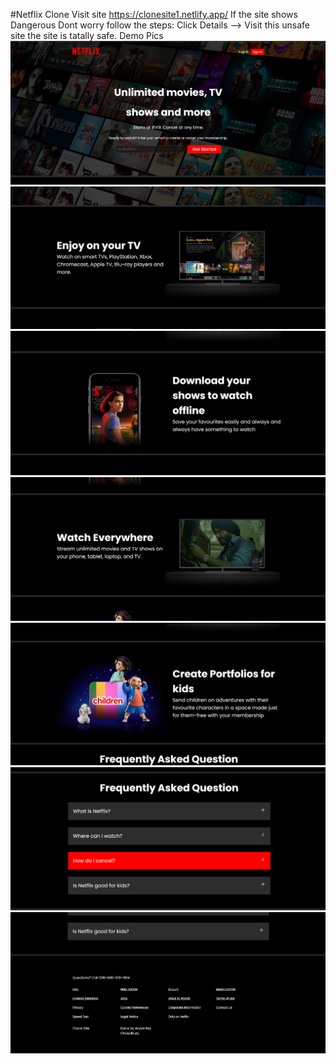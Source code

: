 #Netflix Clone
Visit site https://clonesite1.netlify.app/
If the site shows Dangerous Dont worry follow the steps:
Click Details --> Visit this unsafe site
the site is tatally safe.
Demo Pics
![Demo Screenshot1](pic/1.png)
![Demo Screenshot1](pic/2.png)
![Demo Screenshot1](pic/3.png)
![Demo Screenshot1](pic/4.png)
![Demo Screenshot1](pic/5.png)
![Demo Screenshot1](pic/6.png)
![Demo Screenshot1](pic/7.png)

